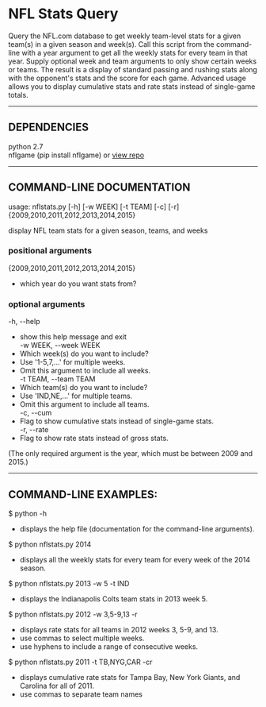 # NFL Stats Query

Query the NFL.com database to get weekly team-level stats for a given team(s) in a given season and week(s). Call this script from the command-line with a year argument to get all the weekly stats for every team in that year. Supply optional week and team arguments to only show certain weeks or teams. The result is a display of standard passing and rushing stats along with the opponent's stats and the score for each game. Advanced usage allows you to display cumulative stats and rate stats instead of single-game totals.

-----------------------------------------------------------------------------

## DEPENDENCIES

python 2.7  
nflgame (pip install nflgame) or [view repo](https://github.com/BurntSushi/nflgame)  

-----------------------------------------------------------------------------

## COMMAND-LINE DOCUMENTATION

usage: nflstats.py [-h] [-w WEEK] [-t TEAM] [-c] [-r] {2009,2010,2011,2012,2013,2014,2015}

display NFL team stats for a given season, teams, and weeks

### positional arguments  
  {2009,2010,2011,2012,2013,2014,2015}  
- which year do you want stats from?

### optional arguments  
  -h, --help  
- show this help message and exit  
  -w WEEK, --week WEEK
- Which week(s) do you want to include?    
- Use '1-5,7,...' for multiple weeks.  
- Omit this argument to include all weeks.  
  -t TEAM, --team TEAM  
- Which team(s) do you want to include?  
- Use 'IND,NE,...' for multiple teams.  
- Omit this argument to include all teams.  
  -c, --cum  
- Flag to show cumulative stats instead of single-game stats.  
  -r, --rate  
- Flag to show rate stats instead of gross stats.  

(The only required argument is the year, which must be between 2009 and 2015.)  

-----------------------------------------------------------------------------

## COMMAND-LINE EXAMPLES:
$ python -h  
- displays the help file (documentation for the command-line arguments).

$ python nflstats.py 2014  
- displays all the weekly stats for every team for every week of the 2014 season.

$ python nflstats.py 2013 -w 5 -t IND  
- displays the Indianapolis Colts team stats in 2013 week 5.

$ python nflstats.py 2012 -w 3,5-9,13 -r
- displays rate stats for all teams in 2012 weeks 3, 5-9, and 13.  
- use commas to select multiple weeks.  
- use hyphens to include a range of consecutive weeks.

$ python nflstats.py 2011 -t TB,NYG,CAR -cr
- displays cumulative rate stats for Tampa Bay, New York Giants, and Carolina for all of 2011. 
- use commas to separate team names